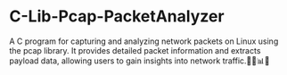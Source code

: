 # C-Lib-Pcap-PacketAnalyzer
A C program for capturing and analyzing network packets on Linux using the pcap library. It provides detailed packet information and extracts payload data, allowing users to gain insights into network traffic.🕵️‍♂️📊📡

